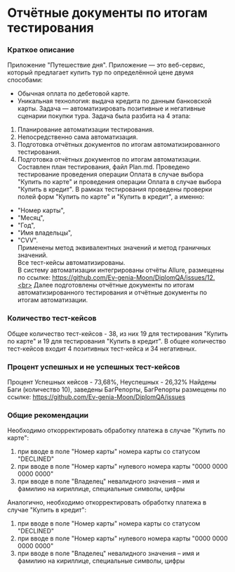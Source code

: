 # Отчётные документы по итогам тестирования

### Краткое описание
Приложение "Путешествие дня".
Приложение — это веб-сервис, который предлагает купить тур по определённой цене двумя способами:
- Обычная оплата по дебетовой карте.
- Уникальная технология: выдача кредита по данным банковской карты.
Задача — автоматизировать позитивные и негативные сценарии покупки тура.
Задача была разбита на 4 этапа:
1. Планирование автоматизации тестирования.
2. Непосредственно сама автоматизация.
3. Подготовка отчётных документов по итогам автоматизированного тестирования.
4. Подготовка отчётных документов по итогам автоматизации.
Составлен план тестирования, файл Plan.md.
Проведено тестирование проведения операции Оплата в случае выбора "Купить по карте" 
и проведения операции Оплата в случае выбора "Купить в кредит". 
В рамках тестирования проведены проверки полей форм "Купить по карте" и "Купить в кредит",
а именно: 
- "Номер карты", 
- "Месяц", 
- "Год", 
- "Имя владельцы", 
- "CVV".<br>
Применены метод эквивалентных значений и метод граничных значений.<br>
Все тест-кейсы автоматизированы.<br>
В систему автоматизации интегрированы отчёты Allure, размещены по ссылке: https://github.com/Ev-genia-Moon/DiplomQA/issues/12.<br>
Далее подготовлены отчётные документы по итогам автоматизированного тестирования
и отчётные документы по итогам автоматизации.

### Количество тест-кейсов
Общее количество тест-кейсов - 38, из них 19 для тестирования "Купить по карте" и 19 для тестирования "Купить в кредит".
В общее количество тест-кейсов входит 4 позитивных тест-кейса и 34 негативных.

### Процент успешных и не успешных тест-кейсов
Процент Успешных кейсов - 73,68%,
Неуспешных - 26,32%
Найдены Баги (количество 10), заведены БагРепорты, БагРепорты размещены по ссылке: https://github.com/Ev-genia-Moon/DiplomQA/issues

### Общие рекомендации
Необходимо откорректировать обработку платежа в случае "Купить по карте":
1. при вводе в поле "Номер карты" номера карты со статусом "DECLINED"
2. при вводе в поле "Номер карты" нулевого номера карты "0000 0000 0000 0000"
3. при вводе в поле "Владелец" невалидного значения – имя и фамилию на кириллице, специальные символы, цифры<br>

Аналогично, необходимо откорректировать обработку платежа в случае "Купить в кредит":
1. при вводе в поле "Номер карты" номера карты со статусом "DECLINED"
2. при вводе в поле "Номер карты" нулевого номера карты "0000 0000 0000 0000"
3. при вводе в поле "Владелец" невалидного значения – имя и фамилию на кириллице, специальные символы, цифры
